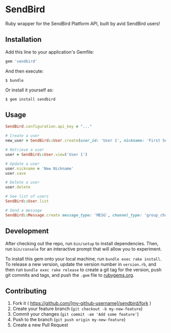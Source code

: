 # SendBird

Ruby wrapper for the SendBird Platform API, built by avid SendBird users!

## Installation

Add this line to your application's Gemfile:

```ruby
gem 'sendbird'
```

And then execute:

    $ bundle

Or install it yourself as:

    $ gem install sendbird

## Usage

```ruby
SendBird.configuration.api_key = "..."

# Create a user
new_user = SendBird::User.create(user_id: 'User 1', nickname: 'First SendBird User', profile_url: nil)

# Retrieve a user 
user = SendBird::User.view('User 1')

# Update a user 
user.nickname = 'New Nickname'
user.save

# Delete a user 
user.delete

# See list of users 
SendBird::User.list

# Send a message
SendBird::Message.create message_type: 'MESG', channel_type: 'group_channels', user_id: user_id, message: message, channel_url: sendbird_channel_url
```

## Development

After checking out the repo, run `bin/setup` to install dependencies. Then, run `bin/console` for an interactive prompt that will allow you to experiment.

To install this gem onto your local machine, run `bundle exec rake install`. To release a new version, update the version number in `version.rb`, and then run `bundle exec rake release` to create a git tag for the version, push git commits and tags, and push the `.gem` file to [rubygems.org](https://rubygems.org).

## Contributing

1. Fork it ( https://github.com/[my-github-username]/sendbird/fork )
2. Create your feature branch (`git checkout -b my-new-feature`)
3. Commit your changes (`git commit -am 'Add some feature'`)
4. Push to the branch (`git push origin my-new-feature`)
5. Create a new Pull Request

